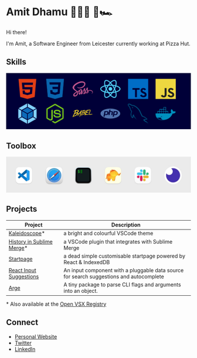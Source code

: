 # Amit Dhamu 👨🏽‍💻 🚀🏎

Hi there!

I'm Amit, a Software Engineer from Leicester currently working at Pizza Hut.

## Skills

![HTML5, CSS3, SASS, React, Typescript, Javascript, Webpack, Node, Babel, PHP, MySQL, Docker](https://raw.githubusercontent.com/adhamu/adhamu/master/img/skills.png)

## Toolbox

![Safari, VSCodium, Insomnia, iTerm2, Sequel Ace, Slack](https://raw.githubusercontent.com/adhamu/adhamu/master/img/toolbox.jpg)

## Projects

| Project                                                                                                           | Description                                                                             |
| ----------------------------------------------------------------------------------------------------------------- | --------------------------------------------------------------------------------------- |
| [Kaleidoscope](https://marketplace.visualstudio.com/items?itemName=adhamu.kaleidoscope)\*                         | a bright and colourful VSCode theme                                                     |
| [History in Sublime Merge](https://marketplace.visualstudio.com/items?itemName=adhamu.history-in-sublime-merge)\* | a VSCode plugin that integrates with Sublime Merge                                      |
| [Startpage](https://github.com/adhamu/startpage)                                                                  | a dead simple customisable startpage powered by React & IndexedDB                       |
| [React Input Suggestions](https://github.com/adhamu/react-input-suggestions)                                      | An input component with a pluggable data source for search suggestions and autocomplete |
| [Arge](https://github.com/adhamu/arge)                                                                            | A tiny package to parse CLI flags and arguments into an object.                         |

\* Also available at the [Open VSX Registry](https://open-vsx.org/?search=adhamu)

## Connect

- [Personal Website](https://amitd.co)
- [Twitter](https://twitter.com/adhamu)
- [LinkedIn](https://www.linkedin.com/pub/amit-dhamu/30/797/806)
